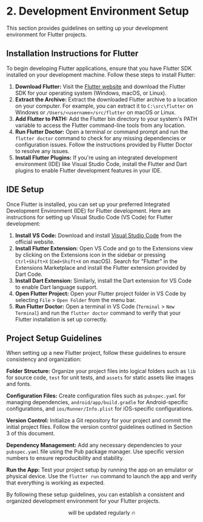 # 2. Development Environment Setup

This section provides guidelines on setting up your development environment for Flutter projects.

## Installation Instructions for Flutter

To begin developing Flutter applications, ensure that you have Flutter SDK installed on your development machine. Follow these steps to install Flutter:

1. **Download Flutter:** Visit the [Flutter website](https://flutter.dev/) and download the Flutter SDK for your operating system (Windows, macOS, or Linux).
2. **Extract the Archive:** Extract the downloaded Flutter archive to a location on your computer. For example, you can extract it to `C:\src\flutter` on Windows or `/Users/<username>/src/flutter` on macOS or Linux.
3. **Add Flutter to PATH:** Add the Flutter bin directory to your system's PATH variable to access the Flutter command-line tools from any location.
4. **Run Flutter Doctor:** Open a terminal or command prompt and run the `flutter doctor` command to check for any missing dependencies or configuration issues. Follow the instructions provided by Flutter Doctor to resolve any issues.
5. **Install Flutter Plugins:** If you're using an integrated development environment (IDE) like Visual Studio Code, install the Flutter and Dart plugins to enable Flutter development features in your IDE.

## IDE Setup

Once Flutter is installed, you can set up your preferred Integrated Development Environment (IDE) for Flutter development. Here are instructions for setting up Visual Studio Code (VS Code) for Flutter development:

1. **Install VS Code:** Download and install [Visual Studio Code](https://code.visualstudio.com/) from the official website.
2. **Install Flutter Extension:** Open VS Code and go to the Extensions view by clicking on the Extensions icon in the sidebar or pressing `Ctrl+Shift+X` (`Cmd+Shift+X` on macOS). Search for "Flutter" in the Extensions Marketplace and install the Flutter extension provided by Dart Code.
3. **Install Dart Extension:** Similarly, install the Dart extension for VS Code to enable Dart language support.
4. **Open Flutter Project:** Open your Flutter project folder in VS Code by selecting `File` > `Open Folder` from the menu bar.
5. **Run Flutter Doctor:** Open a terminal in VS Code (`Terminal` > `New Terminal`) and run the `flutter doctor` command to verify that your Flutter installation is set up correctly.

## Project Setup Guidelines

When setting up a new Flutter project, follow these guidelines to ensure consistency and organization:

**Folder Structure:** Organize your project files into logical folders such as `lib` for source code, `test` for unit tests, and `assets` for static assets like images and fonts.

**Configuration Files:** Create configuration files such as `pubspec.yaml` for managing dependencies, `android/app/build.gradle` for Android-specific configurations, and `ios/Runner/Info.plist` for iOS-specific configurations.

**Version Control:** Initialize a Git repository for your project and commit the initial project files. Follow the version control guidelines outlined in Section
3 of this document.

**Dependency Management:** Add any necessary dependencies to your `pubspec.yaml` file using the Pub package manager. Use specific version numbers to ensure reproducibility and stability.

**Run the App:** Test your project setup by running the app on an emulator or physical device. Use the `flutter run` command to launch the app and verify that everything is working as expected.

By following these setup guidelines, you can establish a consistent and organized development environment for your Flutter projects.

<p align="center">will be updated regularly 🔥</p>
